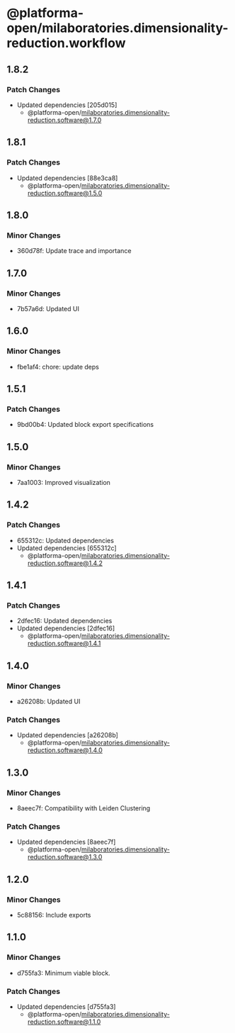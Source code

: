 # @platforma-open/milaboratories.dimensionality-reduction.workflow

## 1.8.2

### Patch Changes

- Updated dependencies [205d015]
  - @platforma-open/milaboratories.dimensionality-reduction.software@1.7.0

## 1.8.1

### Patch Changes

- Updated dependencies [88e3ca8]
  - @platforma-open/milaboratories.dimensionality-reduction.software@1.5.0

## 1.8.0

### Minor Changes

- 360d78f: Update trace and importance

## 1.7.0

### Minor Changes

- 7b57a6d: Updated UI

## 1.6.0

### Minor Changes

- fbe1af4: chore: update deps

## 1.5.1

### Patch Changes

- 9bd00b4: Updated block export specifications

## 1.5.0

### Minor Changes

- 7aa1003: Improved visualization

## 1.4.2

### Patch Changes

- 655312c: Updated dependencies
- Updated dependencies [655312c]
  - @platforma-open/milaboratories.dimensionality-reduction.software@1.4.2

## 1.4.1

### Patch Changes

- 2dfec16: Updated dependencies
- Updated dependencies [2dfec16]
  - @platforma-open/milaboratories.dimensionality-reduction.software@1.4.1

## 1.4.0

### Minor Changes

- a26208b: Updated UI

### Patch Changes

- Updated dependencies [a26208b]
  - @platforma-open/milaboratories.dimensionality-reduction.software@1.4.0

## 1.3.0

### Minor Changes

- 8aeec7f: Compatibility with Leiden Clustering

### Patch Changes

- Updated dependencies [8aeec7f]
  - @platforma-open/milaboratories.dimensionality-reduction.software@1.3.0

## 1.2.0

### Minor Changes

- 5c88156: Include exports

## 1.1.0

### Minor Changes

- d755fa3: Minimum viable block.

### Patch Changes

- Updated dependencies [d755fa3]
  - @platforma-open/milaboratories.dimensionality-reduction.software@1.1.0
